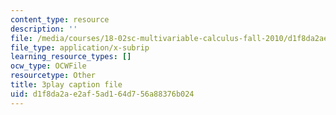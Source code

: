 ```yaml
---
content_type: resource
description: ''
file: /media/courses/18-02sc-multivariable-calculus-fall-2010/d1f8da2ae2af5ad164d756a88376b024_KnVNFj53Eq4.srt
file_type: application/x-subrip
learning_resource_types: []
ocw_type: OCWFile
resourcetype: Other
title: 3play caption file
uid: d1f8da2a-e2af-5ad1-64d7-56a88376b024
---
```

